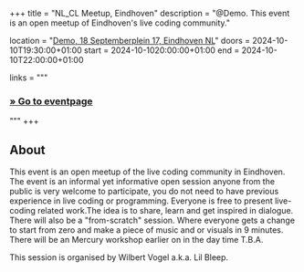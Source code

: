 +++
title       = "NL_CL Meetup, Eindhoven"
description = "@Demo. This event is an open meetup of Eindhoven's live coding community."

location    = "[Demo, 18 Septemberplein 17, Eindhoven NL](https://www.instagram.com/demo.eindhoven/)"
doors       = 2024-10-10T19:30:00+01:00
start       = 2024-10-1020:00:00+01:00
end         = 2024-10-10T22:00:00+01:00

links = """
  ### [» Go to eventpage ]()
"""
+++

## About

This event is an open meetup of the live coding community in Eindhoven. The event is an informal yet informative open session anyone from the public is very welcome to participate, you do not need to have previous experience in live coding or programming. Everyone is free to present live-coding related work.The idea is to share, learn and get inspired in dialogue. There will also be a "from-scratch" session. Where everyone gets a change to start from zero and make a piece of music and or visuals in 9 minutes. There will be an Mercury workshop earlier on in the day time T.B.A.

This session is organised by Wilbert Vogel a.k.a. Lil Bleep.

